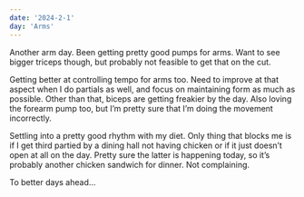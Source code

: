 ```yaml
---
date: '2024-2-1'
day: 'Arms'
---
```


Another arm day. Been getting pretty good pumps for arms. Want to see bigger triceps though, but probably not feasible to get that on the cut.

Getting better at controlling tempo for arms too. Need to improve at that aspect when I do partials as well, and focus on maintaining form as much as possible. Other than that, biceps are getting freakier by the day. Also loving the forearm pump too, but I’m pretty sure that I’m doing the movement incorrectly.

Settling into a pretty good rhythm with my diet. Only thing that blocks me is if I get third partied by a dining hall not having chicken or if it just doesn’t open at all on the day. Pretty sure the latter is happening today, so it’s probably another chicken sandwich for dinner. Not complaining.

To better days ahead…